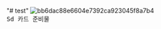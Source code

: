 "# test" 
![bb6dac88e6604e7392ca923045f8a7b4](https://user-images.githubusercontent.com/108320379/196334471-d2ff8dab-0e81-4d89-8730-decbbcbc6bf1.png)
<br>
<TT>Sd 카드 </TT>
준비물
